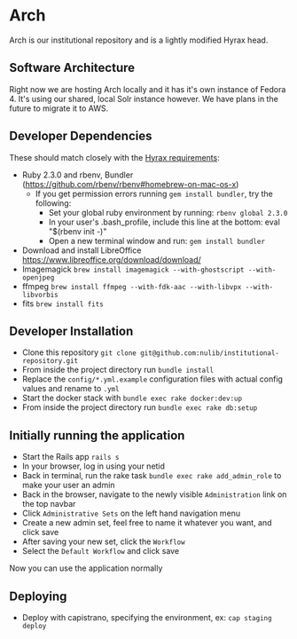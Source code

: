 # Arch
Arch is our institutional repository and is a lightly modified Hyrax head.

## Software Architecture 
Right now we are hosting Arch locally and it has it's own instance of Fedora 4. It's using our shared, local Solr instance however. We have plans in the future to migrate it to AWS. 

## Developer Dependencies

These should match closely with the [Hyrax requirements](https://github.com/projecthydra-labs/hyrax):
  * Ruby 2.3.0 and rbenv, Bundler (https://github.com/rbenv/rbenv#homebrew-on-mac-os-x)
    * If you get permission errors running `gem install bundler`, try the following:
      * Set your global ruby environment by running: `rbenv global 2.3.0`
      * In your user's .bash_profile, include this line at the bottom: eval "$(rbenv init -)"
      * Open a new terminal window and run: `gem install bundler`
  * Download and install LibreOffice https://www.libreoffice.org/download/download/
  * Imagemagick `brew install imagemagick --with-ghostscript --with-openjpeg`
  * ffmpeg `brew install ffmpeg --with-fdk-aac --with-libvpx --with-libvorbis`
  * fits `brew install fits`

## Developer Installation

  * Clone this repository `git clone git@github.com:nulib/institutional-repository.git`
  * From inside the project directory run `bundle install`
  * Replace the `config/*.yml.example` configuration files with actual config values and rename to `.yml`
  * Start the docker stack with `bundle exec rake docker:dev:up`
  * From inside the project directory run `bundle exec rake db:setup`

## Initially running the application

  * Start the Rails app `rails s`
  * In your browser, log in using your netid
  * Back in terminal, run the rake task `bundle exec rake add_admin_role` to make your user an admin
  * Back in the browser, navigate to the newly visible `Administration` link on the top navbar
  * Click `Administrative Sets` on the left hand navigation menu
  * Create a new admin set, feel free to name it whatever you want, and click save
  * After saving your new set, click the `Workflow` 
  * Select the `Default Workflow` and click save
  
  Now you can use the application normally

 ## Deploying
  * Deploy with capistrano, specifying the environment, ex: `cap staging deploy`
